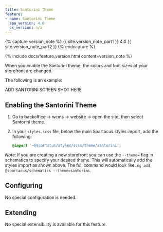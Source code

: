 ```yaml
---
title: Santorini Theme
feature:
- name: Santorini Theme
  spa_version: 4.0
  cx_version: n/a
---
```


{% capture version_note %}
{{ site.version_note_part1 }} 4.0 {{ site.version_note_part2 }}
{% endcapture %}

{% include docs/feature_version.html content=version_note %}

When you enable the Santorini theme, the colors and font sizes of your storefront are changed.

The following is an example:

ADD SANTORINI SCREEN SHOT HERE

## Enabling the Santorini Theme

1. Go to backoffice -> wcms -> website -> open the site, then select Santorini theme.

2. In your `styles.scss` file, below the main Spartacus styles import, add the following:

    ```scss
    @import '~@spartacus/styles/scss/theme/santorini';
    ```

*Note*: If you are creating a new storefront you can use the `--theme=` flag in schematics to specify your desired theme. This will automatically add the styles import as shown above. The full command would look like: `ng add @spartacus/schematics --theme=santorini`.

## Configuring

No special configuration is needed.

## Extending

No special extensibility is available for this feature.
